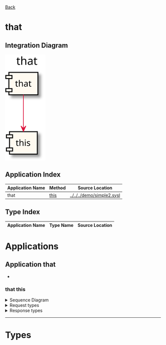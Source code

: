 

[Back](../README.md)


# that

## Integration Diagram
![](integration.svg)







## Application Index
| Application Name | Method | Source Location |
----|----|----
that | [this](#that-this) | [../../../demo/simple2.sysl](../../../demo/simple2.sysl)|  

## Type Index
| Application Name | Type Name | Source Location |
----|----|----




# Applications





## Application that

- 







### that this


<details>
<summary>Sequence Diagram</summary>

![](that/this.svg)
</details>

<details>
<summary>Request types</summary>

#### Request types

No Request types





</details>
<details>
<summary>Response types</summary>

#### Response types



No Response Types


</details>

---




# Types





<div class="footer">

